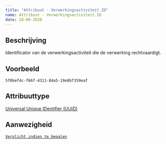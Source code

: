 ```yaml
---
title: "Attribuut - Verwerkingsactiviteit.ID"
name: Attribuut - Verwerkingsactiviteit.ID
date: 28-09-2020
---
```


## Beschrijving
Identificator van de verwerkingsactiviteit die de verwerking rechtvaardigt.

## Voorbeeld
`5f0bef4c-f66f-4311-84a5-19e8bf359eaf`

## Attribuuttype
[Universal Unique IDentifier (UUID)](../attribuuttypen/UUID.md)

## Aanwezigheid
[`Verplicht indien te bepalen`](../../gegevenswoordenboek/readme.md#bijzondere-meta-attributen)
